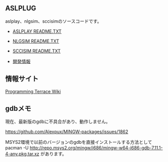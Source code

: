 ## ASLPLUG
aslplay、nlgsim、sccisimのソースコードです。

* [ASLPLAY README.TXT](aslplay/README.TXT)
* [NLGSIM README.TXT](logplay/readme.txt)
* [SCCISIM README.TXT](sccisim/README.TXT)

* [開発情報](docs/DEV.TXT)

## 情報サイト
[Programming Terrace Wiki](http://prgterrace.wiki.fc2.com/)

## gdbメモ
現在、最新版のgdbに不具合があり、動作しません。

https://github.com/Alexpux/MINGW-packages/issues/1862

MSYS2環境で以前のバージョンのgdbを直接インストールする方法として
pacman -U http://repo.msys2.org/mingw/i686/mingw-w64-i686-gdb-7.11.1-4-any.pkg.tar.xz
があります。

